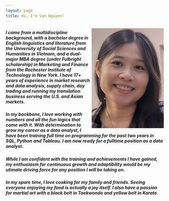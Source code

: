 ```yaml
---
layout: page
title: Hi, I'm Van Nguyen!
---
```


<img style="float:right" src="/assets/images/Profile_pic_RESIZE2.png">

##### I came from a multidiscipline background, with a bachelor degree in English linguistics and literature from the University of Social Sciences and Humanities in Vietnam, and a dual-major MBA degree (under Fulbright scholarship) in Marketing and Finance from the Rochester Institute of Technology in New York. I have 17+ years of experience in market research and data analysis, supply chain, day trading and running my translation business serving the U.S. and Asian markets.
##### In my backbone, I love working with numbers and all the fun logics that come with it. With determination to grow my career as a data analyst, I have been training full time on programming for the past two years in SQL, Python and Tableau. I am now ready for a fulltime position as a data analyst. 
##### While I am confident with the training and achievements I have gained, my enthusiasm for continuous growth and adaptibility would be my utimate driving force for any position I will be taking on.
##### In my spare time, I love cooking for my family and friends. Seeing everyone enjoying my food is actually a joy itself. I also have a passion for martial art with a black belt in Taekwondo and yellow belt in Karate.
